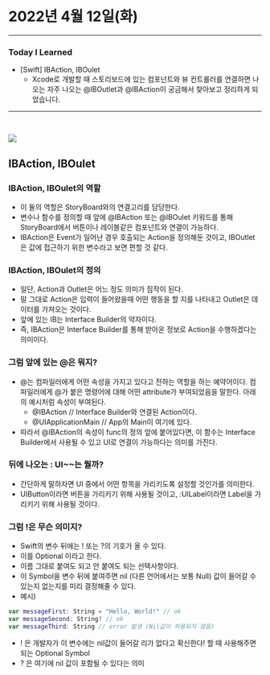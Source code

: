 # 2022년 4월 12일(화)

---

### Today I Learned

- [Swift] IBAction, IBOulet
  - Xcode로 개발할 때 스토리보드에 있는 컴포넌트와 뷰 컨트롤러를 연결하면 나오는 자주 나오는 @IBOutlet과 @IBAction이 궁금해서 찾아보고 정리하게 되었습니다.

---

<br>

![](https://img1.daumcdn.net/thumb/R750x0/?scode=mtistory2&fname=https%3A%2F%2Fblog.kakaocdn.net%2Fdn%2Fc7cQ0K%2FbtqwKSqLQI8%2FUJLNKTvZ62mXcgJDEodv5k%2Fimg.png)

## IBAction, IBOulet

### IBAction, IBOulet의 역할

- 이 둘의 역할은 StoryBoard와의 연결고리를 담당한다. 
- 변수나 함수를 정의할 때 앞에 @IBAction 또는 @IBOulet 키워드를 통해 StoryBoard에서 버튼이나 레이블같은 컴포넌트와 연결이 가능하다.
- IBAction은 Event가 일어난 경우 호출되는 Action을 정의해둔 것이고, IBOutlet은 값에 접근하기 위한 변수라고 보면 편할 것 같다.

### IBAction, IBOulet의 정의

- 일단, Action과 Outlet은 어느 정도 의미가 짐작이 된다. 
- 말 그대로 Action은 입력이 들어왔을때 어떤 행동을 할 지를 나타내고 Outlet은 데이터를 가져오는 것이다. 
- 앞에 있는 IB는 Interface Builder의 약자이다.
-  즉, IBAction은 Interface Builder를 통해 받아온 정보로 Action을 수행하겠다는 의미이다.

### 그럼 앞에 있는 @은 뭐지?

- @는 컴파일러에게 어떤 속성을 가지고 있다고 전하는 역할을 하는 예약어이다. 컴파일러에게 @가 붙은 명령어에 대해 어떤 attribute가 부여되었음을 말한다. 아래의 예시처럼 속성이 부여된다.
  - @IBAction // Interface Builder와 연결된 Action이다.
  - @UIApplicationMain // App의 Main이 여기에 있다.
- 따라서 @IBAction의 속성이 func의 정의 앞에 붙어있다면, 이 함수는 Interface Builder에서 사용될 수 있고 UI로 연결이 가능하다는 의미를 가진다.

### 뒤에 나오는 : UI~~는 뭘까?

- 간단하게 말하자면 UI 중에서 어떤 항목을 가리키도록 설정할 것인가를 의미한다.
- UIButton이라면 버튼을 가리키기 위해 사용될 것이고, :UILabel이라면 Label을 가리키기 위해 사용될 것이다.

### 그럼 !은 무슨 의미지?

- Swift의 변수 뒤에는 ! 또는 ?의 기호가 올 수 있다. 
- 이를 Optional 이라고 한다. 
- 이름 그대로 붙여도 되고 안 붙여도 되는 선택사항이다. 
- 이 Symbol을 변수 뒤에 붙여주면 nil (다른 언어에서는 보통 Null) 값이 들어갈 수 있는지 없는지를 미리 결정해줄 수 있다.
- 예시)

```swift
var messageFirst: String = "Hello, World!" // ok
var messageSecond: String? // ok
var messageThird: String // error 발생 (Nil값이 허용되지 않음)
```

- ! 은 개발자가 이 변수에는 nil값이 들어갈 리가 없다고 확신한다! 할 때 사용해주면 되는 Optional Symbol
- ? 은 여기에  nil 값이 포함될 수 있다는 의미